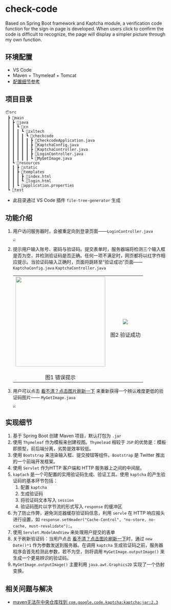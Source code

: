 # check-code
Based on Spring Boot framework and Kaptcha module, a verification code function for the sign-in page is developed. When users click to confirm the code is difficult to recognize, the page will display a simpler picture through my own function.

## 环境配置

- VS Code
- Maven + Thymeleaf + Tomcat
- [配置细节参考](https://blog.csdn.net/qq_43145926/article/details/105016919?utm_medium=distribute.pc_aggpage_search_result.none-task-blog-2~all~sobaiduend~default-1-105016919.nonecase&utm_term=vscode%E5%A6%82%E4%BD%95%E9%83%A8%E7%BD%B2tomcat&spm=1000.2123.3001.4430)

## 项目目录

```
📦src
 ┣ 📂main
 ┃ ┣ 📂java
 ┃ ┃ ┗ 📂cn
 ┃ ┃ ┃ ┗ 📂zxltech
 ┃ ┃ ┃ ┃ ┗ 📂checkcode
 ┃ ┃ ┃ ┃ ┃ ┣ 📜CheckcodeApplication.java
 ┃ ┃ ┃ ┃ ┃ ┣ 📜KaptchaConfig.java
 ┃ ┃ ┃ ┃ ┃ ┣ 📜KaptchaController.java
 ┃ ┃ ┃ ┃ ┃ ┣ 📜LoginController.java
 ┃ ┃ ┃ ┃ ┃ ┗ 📜MyGetImage.java
 ┃ ┗ 📂resources
 ┃ ┃ ┣ 📂static
 ┃ ┃ ┣ 📂templates
 ┃ ┃ ┃ ┣ 📜index.html
 ┃ ┃ ┃ ┗ 📜login.html
 ┃ ┃ ┗ 📜application.properties
 ┗ 📂test
```

- 此目录通过 VS Code 插件 `file-tree-generator` 生成

## 功能介绍

1. 用户访问服务器时，会被重定向到登录页面——`LoginController.java`

   <img src="https://i.loli.net/2020/10/13/ZihbIfgKNuJ9VlF.png" style="zoom:50%;" />

2. 提示用户输入账号、密码与验证码。提交表单时，服务器端将检测三个输入框是否为空，并检测验证码是否正确。任何一项不满足时，网页都将以红字作相应提示。当验证码输入正确时，页面将跳转至“验证成功”页面——`KaptchaConfig.java` `KaptchaController.java`

   <table> 
       <tr>
           <td><center><img src = "https://i.loli.net/2020/10/13/PiTd72OF3lAqIU8.png" height="280" ></center><br>
               <center>图1 错误提示</center>
           </td>
           <td><center><img src = "https://i.loli.net/2020/10/13/POJ36YmKoTelDAj.png",height="300"></center><br>
           	<center>图2 验证成功</center>
           </td>
       </tr>
   </table>

   

3. 用户可以点击 <u>看不清？点击图片刷新一下</u> 来重新获得一个辨认难度更低的验证码图片—— `MyGetImage.java`

   <img src="https://i.loli.net/2020/10/13/N1skMeVgEPjm7uB.png" style="zoom:50%;" />

## 实现细节

1. 基于 Spring Boot 创建 Maven 项目，默认打包为 `.jar`
2. 使用 `Thymeleaf` 作为模板来创建视图。`Thymelead` 相较于 `JSP` 的优势是：模板即原型，前后端分离，劣势是效率较低。
3. 使用 `Bootstrap` 来渲染输入框、提交按钮等组件。`Bootstrap` 是 Twitter 推出的一个前端开发框架。
4. 使用 `Servlet` 作为HTTP 客户端和 HTTP 服务器上之间的中间层。
5. `kaptach` 是一个可配置的实用验证码生成、验证工具。使用 `kaptcha` 的产生验证码的基本环节包括：
   1. 配置 `kaptcha` 
   2. 生成验证码
   3. 将验证码文本写入 `session`
   4. 验证码图片以字节流的形式写入 `response` 的缓冲区
6. 为了防止作弊，避免浏览器缓存验证码信息，利用 `servle` 在 HTTP 响应报头进行设置，如 `response.setHeader("Cache-Control", "no-store, no-cache, must-revalidate");`。
7. 使用 `Servlet.ModelAndView` 来处理用户提交的表单
8. 关于刷新验证码：当用户点击 <u>看不清？点击图片刷新一下</u>时，通过 `new Date()*1` 作为参数发送到服务器。在调用 `kaptcha` 生成验证码之前，服务器程序会首先检测此参数，若不为空，则将调用 `MyGetImage.outputImage()` 来生成一个更易辨识的验证码。
9. `MyGetImage.outputImage()` 主要利用 `java.awt.Graphics2D` 实现了一个仿射变换。 

## 相关问题与解决 

- [maven无法在中央仓库找到 `com.google.code.kaptcha:kaptcha:jar:2.3`](https://blog.csdn.net/lancelet223/article/details/78941489)

